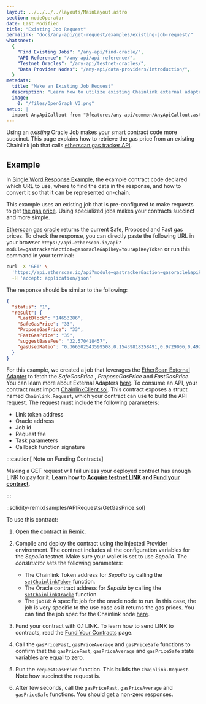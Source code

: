 ```yaml
---
layout: ../../../../layouts/MainLayout.astro
section: nodeOperator
date: Last Modified
title: "Existing Job Request"
permalink: "docs/any-api/get-request/examples/existing-job-request/"
whatsnext:
  {
    "Find Existing Jobs": "/any-api/find-oracle/",
    "API Reference": "/any-api/api-reference/",
    "Testnet Oracles": "/any-api/testnet-oracles/",
    "Data Provider Nodes": "/any-api/data-providers/introduction/",
  }
metadata:
  title: "Make an Existing Job Request"
  description: "Learn how to utilize existing Chainlink external adapters to make calls to APIs from smart contracts."
  image:
    0: "/files/OpenGraph_V3.png"
setup: |
  import AnyApiCallout from "@features/any-api/common/AnyApiCallout.astro"
---
```


Using an _existing_ Oracle Job makes your smart contract code more succinct. This page explains how to retrieve the gas price from an existing Chainlink job that calls [etherscan gas tracker API](https://docs.etherscan.io/api-endpoints/gas-tracker#get-gas-oracle).

<AnyApiCallout callout="prerequisites" />

## Example

In [Single Word Response Example](/any-api/get-request/examples/single-word-response/), the example contract code declared which URL to use, where to find the data in the response, and how to convert it so that it can be represented on-chain.

This example uses an existing job that is pre-configured to make requests to get [the gas price](https://docs.etherscan.io/api-endpoints/gas-tracker#get-gas-oracle). Using specialized jobs makes your contracts succinct and more simple.

[Etherscan gas oracle](https://docs.etherscan.io/api-endpoints/gas-tracker#get-gas-oracle) returns the current Safe, Proposed and Fast gas prices. To check the response, you can directly paste the following URL in your browser `https://api.etherscan.io/api?module=gastracker&action=gasoracle&apikey=YourApiKeyToken` or run this command in your terminal:

```bash
curl -X 'GET' \
  'https://api.etherscan.io/api?module=gastracker&action=gasoracle&apikey=YourApiKeyToken' \
  -H 'accept: application/json'
```

The response should be similar to the following:

```json
{
  "status": "1",
  "result": {
    "LastBlock": "14653286",
    "SafeGasPrice": "33",
    "ProposeGasPrice": "33",
    "FastGasPrice": "35",
    "suggestBaseFee": "32.570418457",
    "gasUsedRatio": "0.366502543599508,0.15439818258491,0.9729006,0.4925609,0.999657066666667"
  }
}
```

For this example, we created a job that leverages the [EtherScan External Adapter](https://github.com/smartcontractkit/external-adapters-js/tree/develop/packages/sources/etherscan) to fetch the _SafeGasPrice_ , _ProposeGasPrice_ and _FastGasPrice_. You can learn more about External Adapters [here](/chainlink-nodes/external-adapters/external-adapters/).
To consume an API, your contract must import [ChainlinkClient.sol](https://github.com/smartcontractkit/chainlink/blob/master/contracts/src/v0.8/ChainlinkClient.sol). This contract exposes a struct named `Chainlink.Request`, which your contract can use to build the API request. The request must include the following parameters:

- Link token address
- Oracle address
- Job id
- Request fee
- Task parameters
- Callback function signature

:::caution[ Note on Funding Contracts]

Making a GET request will fail unless your deployed contract has enough LINK to pay for it. **Learn how to [Acquire testnet LINK](/resources/acquire-link/) and [Fund your contract](/resources/fund-your-contract/)**.

:::

::solidity-remix[samples/APIRequests/GetGasPrice.sol]

To use this contract:

1. Open the [contract in Remix](https://remix.ethereum.org/#url=https://docs.chain.link/samples/APIRequests/GetGasPrice.sol).

1. Compile and deploy the contract using the Injected Provider environment. The contract includes all the configuration variables for the _Sepolia_ testnet. Make sure your wallet is set to use _Sepolia_. The _constructor_ sets the following parameters:

   - The Chainlink Token address for _Sepolia_ by calling the [`setChainlinkToken`](/any-api/api-reference/#setchainlinktoken) function.
   - The Oracle contract address for _Sepolia_ by calling the [`setChainlinkOracle`](/any-api/api-reference/#setchainlinkoracle) function.
   - The `jobId`: A specific job for the oracle node to run. In this case, the job is very specific to the use case as it returns the gas prices. You can find the job spec for the Chainlink node [here](/chainlink-nodes/job-specs/direct-request-existing-job/).

1. Fund your contract with 0.1 LINK. To learn how to send LINK to contracts, read the [Fund Your Contracts](/resources/fund-your-contract/) page.

1. Call the `gasPriceFast`, `gasPriceAverage` and `gasPriceSafe` functions to confirm that the `gasPriceFast`, `gasPriceAverage` and `gasPriceSafe` state variables are equal to zero.

1. Run the `requestGasPrice` function. This builds the `Chainlink.Request`. Note how succinct the request is.

1. After few seconds, call the `gasPriceFast`, `gasPriceAverage` and `gasPriceSafe` functions. You should get a non-zero responses.

<AnyApiCallout callout="common" />

